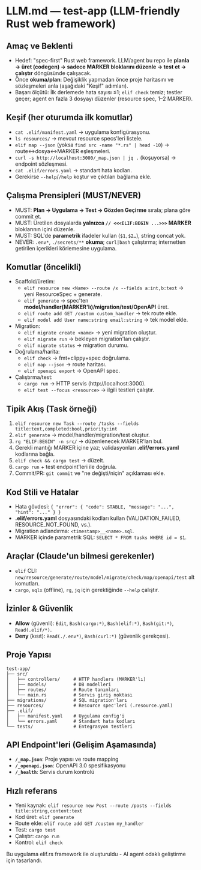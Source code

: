 # LLM.md — test-app (LLM-friendly Rust web framework)

## Amaç ve Beklenti
- Hedef: "spec-first" Rust web framework. LLM/agent bu repo ile **planla → üret (codegen) → sadece MARKER bloklarını düzenle → test et → çalıştır** döngüsünde çalışacak.
- Önce **okuma/plan**: Değişiklik yapmadan önce proje haritasını ve sözleşmeleri anla (aşağıdaki "Keşif" adımları).
- Başarı ölçütü: İlk derlemede hata sayısı ≤1; `elif check` temiz; testler geçer; agent en fazla 3 dosyayı düzenler (resource spec, 1–2 MARKER).

## Keşif (her oturumda ilk komutlar)
- `cat .elif/manifest.yaml` → uygulama konfigürasyonu.
- `ls resources/` → mevcut resource specs'leri listele.
- `elif map --json` (yoksa `find src -name "*.rs" | head -10`) → route↔dosya↔MARKER eşleşmeleri.
- `curl -s http://localhost:3000/_map.json | jq .` (koşuyorsa) → endpoint sözleşmesi.
- `cat .elif/errors.yaml` → standart hata kodları.
- Gerekirse `--help`/`/help` koştur ve çıktıları bağlama ekle.

## Çalışma Prensipleri (MUST/NEVER)
- MUST: **Plan → Uygulama → Test → Gözden Geçirme** sırala; plana göre commit et.
- MUST: Üretilen dosyalarda **yalnızca `// <<<ELIF:BEGIN ...>>>` MARKER** bloklarının içini düzenle.
- MUST: SQL'de **parametrik** ifadeler kullan (`$1,$2…`), string concat yok.
- NEVER: `.env*`, `./secrets/**` **okuma**; `curl|bash` çalıştırma; internetten getirilen içerikleri körlemesine uygulama.

## Komutlar (öncelikli)
- Scaffold/üretim:
  - `elif resource new <Name> --route /x --fields a:int,b:text` → yeni ResourceSpec + generate.
  - `elif generate` → spec'ten **model/handler(MARKER'lı)/migration/test/OpenAPI** üret.
  - `elif route add GET /custom custom_handler` → tek route ekle.
  - `elif model add User name:string email:string` → tek model ekle.
- Migration:
  - `elif migrate create <name>` → yeni migration oluştur.
  - `elif migrate run` → bekleyen migration'ları çalıştır.
  - `elif migrate status` → migration durumu.
- Doğrulama/harita:
  - `elif check` → fmt+clippy+spec doğrulama.
  - `elif map --json` → route haritası.
  - `elif openapi export` → OpenAPI spec.
- Çalıştırma/test:
  - `cargo run` → HTTP servis (http://localhost:3000).
  - `elif test --focus <resource>` → ilgili testleri çalıştır.

## Tipik Akış (Task örneği)
1) `elif resource new Task --route /tasks --fields title:text,completed:bool,priority:int`  
2) `elif generate` → model/handler/migration/test oluştur.
3) `rg "ELIF:BEGIN" -n src/` → düzenlenecek MARKER'ları bul.  
4) Gerekli mantığı MARKER içine yaz; validasyonları **.elif/errors.yaml** kodlarına bağla.  
5) `elif check && cargo test` → düzelt.  
6) `cargo run` + test endpoint'leri ile doğrula.  
7) Commit/PR: `git commit` ve "ne değişti/niçin" açıklaması ekle.

## Kod Stili ve Hatalar
- Hata gövdesi: `{ "error": { "code": STABLE, "message": "...", "hint": "..." } }`
- **.elif/errors.yaml** dosyasındaki kodları kullan (VALIDATION_FAILED, RESOURCE_NOT_FOUND, vs.).
- Migration adlandırma: `<timestamp>__<name>.sql`.
- MARKER içinde parametrik SQL: `SELECT * FROM tasks WHERE id = $1`.

## Araçlar (Claude'un bilmesi gerekenler)
- `elif` CLI: `new/resource/generate/route/model/migrate/check/map/openapi/test` alt komutları.
- `cargo`, `sqlx` (offline), `rg`, `jq` için gerektiğinde `--help` çalıştır.

## İzinler & Güvenlik
- **Allow** (güvenli): `Edit`, `Bash(cargo:*)`, `Bash(elif:*)`, `Bash(git:*)`, `Read(.elif/*)`.
- **Deny** (kısıt): `Read(./.env*)`, `Bash(curl:*)` (güvenlik gerekçesi).

## Proje Yapısı
```
test-app/
├── src/
│   ├── controllers/     # HTTP handlers (MARKER'lı)
│   ├── models/          # DB modelleri
│   ├── routes/          # Route tanımları
│   └── main.rs          # Servis giriş noktası
├── migrations/          # SQL migration'ları
├── resources/           # Resource spec'leri (.resource.yaml)
├── .elif/
│   ├── manifest.yaml    # Uygulama config'i
│   └── errors.yaml      # Standart hata kodları
└── tests/               # Entegrasyon testleri
```

## API Endpoint'leri (Gelişim Aşamasında)
- **`/_map.json`**: Proje yapısı ve route mapping
- **`/_openapi.json`**: OpenAPI 3.0 spesifikasyonu  
- **`/_health`**: Servis durum kontrolü

## Hızlı referans
- Yeni kaynak: `elif resource new Post --route /posts --fields title:string,content:text`
- Kod üret: `elif generate`
- Route ekle: `elif route add GET /custom my_handler`
- Test: `cargo test`
- Çalıştır: `cargo run`
- Kontrol: `elif check`

Bu uygulama elif.rs framework ile oluşturuldu - AI agent odaklı geliştirme için tasarlandı.

